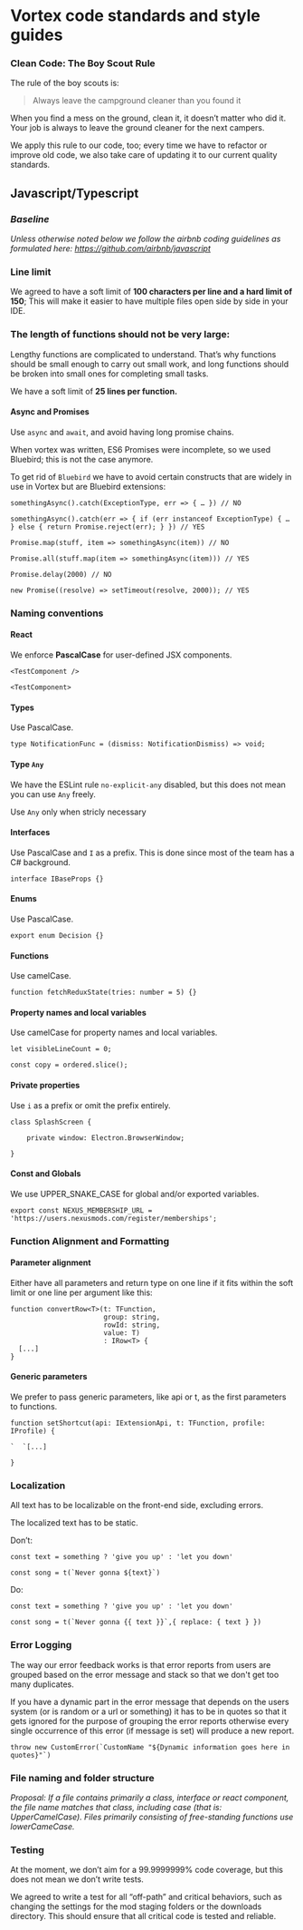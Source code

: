 # **Vortex code standards and style guides**
### **Clean Code: The Boy Scout Rule**
The rule of the boy scouts is: 

> Always leave the campground cleaner than you found it

When you find a mess on the ground, clean it, it doesn’t matter who did it. Your job is always to leave the ground cleaner for the next campers.

We apply this rule to our code, too; every time we have to refactor or improve old code, we also take care of updating it to our current quality standards.
## **Javascript/Typescript**
### ***Baseline***
*Unless otherwise noted below we follow the airbnb coding guidelines as formulated here: <https://github.com/airbnb/javascript>*
### **Line limit**
We agreed to have a soft limit of **100 characters per line and a hard limit of 150**; This will make it easier to have multiple files open side by side in your IDE.
### **The length of functions should not be very large:**
Lengthy functions are complicated to understand. That’s why functions should be small enough to carry out small work, and long functions should be broken into small ones for completing small tasks. 

We have a soft limit of **25 lines per function.**
#### **Async and Promises**
Use `async` and `await`, and avoid having long promise chains.

When vortex was written, ES6 Promises were incomplete, so we used Bluebird; this is not the case anymore.

To get rid of `Bluebird` we have to avoid certain constructs that are widely in use in Vortex but are Bluebird extensions:
```
somethingAsync().catch(ExceptionType, err => { … }) // NO

somethingAsync().catch(err => { if (err instanceof ExceptionType) { … } else { return Promise.reject(err); } }) // YES
```

```
Promise.map(stuff, item => somethingAsync(item)) // NO

Promise.all(stuff.map(item => somethingAsync(item))) // YES
```

```
Promise.delay(2000) // NO

new Promise((resolve) => setTimeout(resolve, 2000)); // YES
```

### **Naming conventions**
#### **React**
We enforce **PascalCase** for user-defined JSX components. 
```
<TestComponent />

<TestComponent>
```
#### **Types**
Use PascalCase. 

```
type NotificationFunc = (dismiss: NotificationDismiss) => void;
```

#### **Type `Any`**
We have the ESLint rule `no-explicit-any` disabled, but this does not mean you can use `Any` freely.

Use `Any` only when stricly necessary
#### **Interfaces**
Use PascalCase and `I` as a prefix. This is done since most of the team has a C# background.
```
interface IBaseProps {}
```
#### **Enums**
Use PascalCase.

```
export enum Decision {}
```
#### **Functions**
Use camelCase.
```
function fetchReduxState(tries: number = 5) {}
```
#### **Property names and local variables**
Use camelCase for property names and local variables.
```
let visibleLineCount = 0;

const copy = ordered.slice();
```
#### **Private properties**
Use `i` as a prefix or omit the prefix entirely.
```
class SplashScreen {

    private window: Electron.BrowserWindow;

}
```
#### **Const and Globals**
We use UPPER\_SNAKE\_CASE for global and/or exported variables.
```
export const NEXUS_MEMBERSHIP_URL = 'https://users.nexusmods.com/register/memberships';
```
### **Function Alignment and Formatting**
#### **Parameter alignment**
Either have all parameters and return type on one line if it fits within the soft limit or one line per argument like this:
```
function convertRow<T>(t: TFunction,
                       group: string,
                       rowId: string,
                       value: T)
                       : IRow<T> {
  [...]
}
```
#### **Generic parameters**
We prefer to pass generic parameters, like api or t, as the first parameters to functions.
```
function setShortcut(api: IExtensionApi, t: TFunction, profile: IProfile) {

`  `[...]

}
```
### **Localization**
All text has to be localizable on the front-end side, excluding errors.

The localized text has to be static.

Don’t:
```
const text = something ? 'give you up' : 'let you down'

const song = t(`Never gonna ${text}`)
```
Do:
```
const text = something ? 'give you up' : 'let you down'

const song = t(`Never gonna {{ text }}`,{ replace: { text } })
```

### **Error Logging**
The way our error feedback works is that error reports from users are grouped based on the error message and stack so that we don't get too many duplicates.

If you have a dynamic part in the error message that depends on the users system (or is random or a url or something) it has to be in quotes so that it gets ignored for the purpose of grouping the error reports otherwise every single occurrence of this error (if message is set) will produce a new report.

```
throw new CustomError(`CustomName "${Dynamic information goes here in quotes}"`)

```
### **File naming and folder structure**
*Proposal:
If a file contains primarily a class, interface or react component, the file name matches that class, including case (that is: UpperCamelCase).
Files primarily consisting of free-standing functions use lowerCameCase.*

### **Testing**
At the moment, we don’t aim for a 99.9999999% code coverage, but this does not mean we don’t write tests.

We agreed to write a test for all “off-path” and critical behaviors, such as changing the settings for the mod staging folders or the downloads directory. This should ensure that all critical code is tested and reliable.
